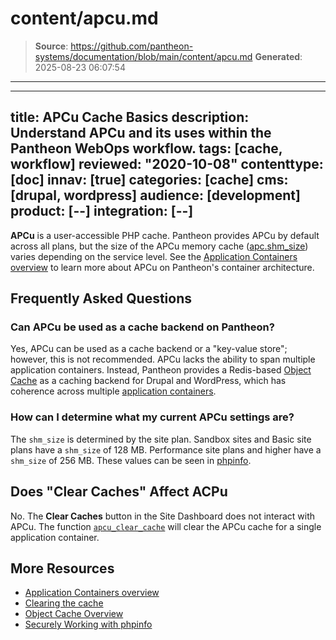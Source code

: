# content/apcu.md

> **Source**: https://github.com/pantheon-systems/documentation/blob/main/content/apcu.md
> **Generated**: 2025-08-23 06:07:54

---

---
title: APCu Cache Basics
description: Understand APCu and its uses within the Pantheon WebOps workflow.
tags: [cache, workflow]
reviewed: "2020-10-08"
contenttype: [doc]
innav: [true]
categories: [cache]
cms: [drupal, wordpress]
audience: [development]
product: [--]
integration: [--]
---

**APCu** is a user-accessible PHP cache. Pantheon provides APCu by default across all plans, but the size of the APCu memory cache ([apc.shm_size](https://www.php.net/manual/en/apcu.configuration.php#ini.apcu.shm-size)) varies depending on the service level. See the [Application Containers overview](/application-containers) to learn more about APCu on Pantheon's container architecture.

## Frequently Asked Questions

### Can APCu be used as a cache backend on Pantheon?

Yes, APCu can be used as a cache backend or a "key-value store"; however, this is not recommended. APCu lacks the ability to span multiple application containers. Instead, Pantheon provides a Redis-based [Object Cache](/object-cache) as a caching backend for Drupal and WordPress, which has coherence across multiple [application containers](/application-containers).

### How can I determine what my current APCu settings are?


The `shm_size` is determined by the site plan. Sandbox sites and Basic site plans have a `shm_size` of 128 MB. Performance site plans and higher have a `shm_size` of 256 MB. These values can be seen in [phpinfo](/guides/secure-development/phpinfo).

## Does "Clear Caches" Affect ACPu

No. The **Clear Caches** button in the Site Dashboard does not interact with APCu. The function [`apcu_clear_cache`](https://www.php.net/manual/en/function.apcu-clear-cache.php) will clear the APCu cache for a single application container.

## More Resources

- [Application Containers overview](/application-containers)
- [Clearing the cache](/clear-caches)
- [Object Cache Overview](/object-cache)
- [Securely Working with phpinfo](/guides/secure-development/phpinfo)
